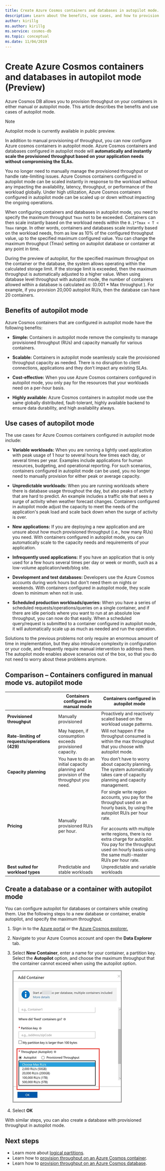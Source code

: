 ```yaml
---
title: Create Azure Cosmos containers and databases in autopilot mode.
description: Learn about the benefits, use cases, and how to provision Azure Cosmos databases and containers in autopilot mode.
author: kirillg
ms.author: kirillg
ms.service: cosmos-db
ms.topic: conceptual
ms.date: 11/04/2019
---
```


# Create Azure Cosmos containers and databases in autopilot mode (Preview)

Azure Cosmos DB allows you to provision throughput on your containers in either manual or autopilot mode. This article describes the benefits and use cases of autopilot mode.

> [!NOTE]
> Autopilot mode is currently available in public preview.

In addition to manual provisioning of throughput, you can now configure Azure cosmos containers in autopilot mode. Azure Cosmos containers and databases configured in autopilot mode will **automatically and instantly scale the provisioned throughput based on your application needs without compromising the SLAs.**

You no longer need to manually manage the provisioned throughput or handle rate-limiting issues. Azure Cosmos containers configured in autopilot mode can be scaled instantly in response to the workload without any impacting the availability, latency, throughput, or performance of the workload globally. Under high utilization, Azure Cosmos containers configured in autopilot mode can be scaled up or down without impacting the ongoing operations.

When configuring containers and databases in autopilot mode, you need to specify the maximum throughput `Tmax`  not to be exceeded. Containers can then scale instantly based on the workload needs within the `0.1*Tmax < T < Tmax` range. In other words, containers and databases scale instantly based on the workload needs, from as low as 10% of the configured throughput value, up to the specified maximum configured value. You can change the maximum throughput (Tmax) setting on autopilot database or container at any point in time.

During the preview of autopilot, for the specified maximum throughput on the container or the database, the system allows operating within the calculated storage limit. If the storage limit is exceeded, then the maximum throughput is automatically adjusted to a higher value. When using database level throughput with autopilot mode, the number of containers allowed within a database is calculated as: (0.001 * Max throughput ). For example, if you provision 20,000 autopilot RU/s, then the database can have 20 containers.

## Benefits of autopilot mode

Azure Cosmos containers that are configured in autopilot mode have the following benefits:

* **Simple:** Containers in autopilot mode remove the complexity to manage provisioned throughput (RUs) and capacity manually for various containers.

* **Scalable:** Containers in autopilot mode seamlessly scale the provisioned throughput capacity as needed. There is no disruption to client connections, applications and they don’t impact any existing SLAs.

* **Cost-effective:** When you use Azure Cosmos containers configured in autopilot mode, you only pay for the resources that your workloads need on a per-hour basis.

* **Highly available:** Azure Cosmos containers in autopilot mode use the same globally distributed, fault-tolerant, highly available backend to ensure data durability, and high availability always.

## Use cases of autopilot mode

The use cases for Azure Cosmos containers configured in autopilot mode include:

* **Variable workloads:** When you are running a lightly used application with peak usage of 1 hour to several hours few times each day, or several times per year. Examples include applications for human resources, budgeting, and operational reporting. For such scenarios, containers configured in autopilot mode can be used, you no longer need to manually provision for either peak or average capacity.

* **Unpredictable workloads:** When you are running workloads where there is database usage throughout the day, but also peaks of activity that are hard to predict. An example includes a traffic site that sees a surge of activity when weather forecast changes. Containers configured in autopilot mode adjust the capacity to meet the needs of the application's peak load and scale back down when the surge of activity is over.

* **New applications:** If you are deploying a new application and are unsure about how much provisioned throughput (i.e., how many RUs) you need. With containers configured in autopilot mode, you can automatically scale to the capacity needs and requirements of your application.

* **Infrequently used applications:** If you have an application that is only used for a few hours several times per day or week or month, such as a low-volume application/web/blog site.

* **Development and test databases:** Developers use the Azure Cosmos accounts during work hours but don't need them on nights or weekends. With containers configured in autopilot mode, they scale down to minimum when not in use.

* **Scheduled production workloads/queries:** When you have a series of scheduled requests/operations/queries on a single container, and if there are idle periods where you want to run at an absolute low throughput, you can now do that easily. When a scheduled query/request is submitted to a container configured in autopilot mode, it will automatically scale up as much as needed and run the operation.

Solutions to the previous problems not only require an enormous amount of time in implementation, but they also introduce complexity in configuration or your code, and frequently require manual intervention to address them. The autopilot mode enables above scenarios out of the box, so that you do not need to worry about these problems anymore.

## Comparison – Containers configured in manual mode vs. autopilot mode

|  | Containers configured in manual mode  | Containers configured in autopilot mode |
|---------|---------|---------|
| **Provisioned throughput** | Manually provisioned | Proactively and reactively scaled based on the workload usage patterns. |
| **Rate-limiting of requests/operations (429)**  | May happen, if consumption exceeds provisioned capacity. | Will not happen if the throughput consumed is within the max throughput that you choose with autopilot mode.   |
| **Capacity planning** |  You have to do an initial capacity planning and provision of the throughput you need. |    You don’t have to worry about capacity planning. The system automatically takes care of capacity planning and capacity management. |
| **Pricing** | Manually provisioned RU/s per hour. | For single write region accounts, you pay for the throughput used on an hourly basis, by using the autopilot RU/s per hour rate. <br/><br/>For accounts with multiple write regions, there is no extra charge for autopilot. You pay for the throughput used on hourly basis using the same multi-master RU/s per hour rate. |
| **Best suited for workload types** |  Predictable and stable workloads|   Unpredictable and variable workloads  |

## Create a database or a container with autopilot mode

You can configure autopilot for databases or containers while creating them. Use the following steps to a new database or container, enable autopilot, and specify the maximum throughput.

1. Sign in to the [Azure portal](https://portal.azure.com) or the [Azure Cosmos explorer.](https://cosmos.azure.com/)

1. Navigate to your Azure Cosmos account and open the **Data Explorer** tab.

1. Select **New Container**, enter a name for your container, a partition key. Select the **Autopilot** option, and choose the maximum throughput that the container cannot exceed when using the autopilot option.

   ![Create a container in autopilot mode](./media/provision-throughput-autopilot/create-container-autopilot-mode.png)

1. Select **OK**

With similar steps, you can also create a database with provisioned throughput in autopilot mode.

## Next steps

* Learn more about [logical partitions](partition-data.md).
* Learn how to [provision throughput on an Azure Cosmos container](how-to-provision-container-throughput.md).
* Learn how to [provision throughput on an Azure Cosmos database](how-to-provision-database-throughput.md).